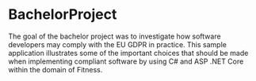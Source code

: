 # BachelorProject
The goal of the bachelor project was to investigate how software developers may comply with the EU GDPR in practice. This sample application illustrates some of the important choices that should be made when implementing compliant software by using C# and ASP .NET Core within the domain of Fitness. 
